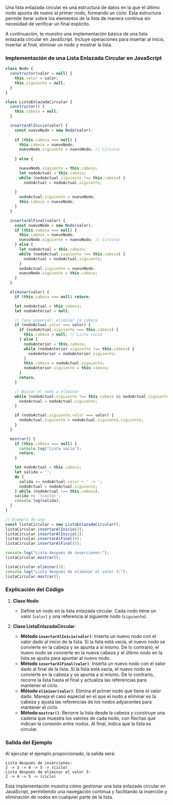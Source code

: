 Una lista enlazada circular es una estructura de datos en la que el último nodo apunta de nuevo al primer nodo, formando un ciclo. Esta estructura permite iterar sobre los elementos de la lista de manera continua sin necesidad de verificar un final explícito.

A continuación, te muestro una implementación básica de una lista enlazada circular en JavaScript. Incluye operaciones para insertar al inicio, insertar al final, eliminar un nodo y mostrar la lista.

### Implementación de una Lista Enlazada Circular en JavaScript

```javascript
class Nodo {
  constructor(valor = null) {
    this.valor = valor;
    this.siguiente = null;
  }
}

class ListaEnlazadaCircular {
  constructor() {
    this.cabeza = null;
  }

  insertarAlInicio(valor) {
    const nuevoNodo = new Nodo(valor);
    
    if (this.cabeza === null) {
      this.cabeza = nuevoNodo;
      nuevoNodo.siguiente = nuevoNodo; // Circular
    
    } else {

      nuevoNodo.siguiente = this.cabeza;
      let nodoActual = this.cabeza;
      while (nodoActual.siguiente !== this.cabeza) {
        nodoActual = nodoActual.siguiente;
    
    }
      nodoActual.siguiente = nuevoNodo;
      this.cabeza = nuevoNodo;
    }
  }

  insertarAlFinal(valor) {
    const nuevoNodo = new Nodo(valor);
    if (this.cabeza === null) {
      this.cabeza = nuevoNodo;
      nuevoNodo.siguiente = nuevoNodo; // Circular
    } else {
      let nodoActual = this.cabeza;
      while (nodoActual.siguiente !== this.cabeza) {
        nodoActual = nodoActual.siguiente;
      }
      nodoActual.siguiente = nuevoNodo;
      nuevoNodo.siguiente = this.cabeza;
    }
  }

  eliminar(valor) {
    if (this.cabeza === null) return;

    let nodoActual = this.cabeza;
    let nodoAnterior = null;

    // Caso especial: eliminar la cabeza
    if (nodoActual.valor === valor) {
      if (nodoActual.siguiente === this.cabeza) {
        this.cabeza = null; // Lista vacía
      } else {
        nodoAnterior = this.cabeza;
        while (nodoAnterior.siguiente !== this.cabeza) {
          nodoAnterior = nodoAnterior.siguiente;
        }
        this.cabeza = nodoActual.siguiente;
        nodoAnterior.siguiente = this.cabeza;
      }
      return;
    }

    // Buscar el nodo a eliminar
    while (nodoActual.siguiente !== this.cabeza && nodoActual.siguiente.valor !== valor) {
      nodoActual = nodoActual.siguiente;
    }

    if (nodoActual.siguiente.valor === valor) {
      nodoActual.siguiente = nodoActual.siguiente.siguiente;
    }
  }

  mostrar() {
    if (this.cabeza === null) {
      console.log("Lista vacía");
      return;
    }

    let nodoActual = this.cabeza;
    let salida = '';
    do {
      salida += nodoActual.valor + ' -> ';
      nodoActual = nodoActual.siguiente;
    } while (nodoActual !== this.cabeza);
    salida += '(ciclo)';
    console.log(salida);
  }
}

// Ejemplo de uso
const listaCircular = new ListaEnlazadaCircular();
listaCircular.insertarAlInicio(3);
listaCircular.insertarAlInicio(2);
listaCircular.insertarAlFinal(4);
listaCircular.insertarAlFinal(5);

console.log("Lista después de inserciones:");
listaCircular.mostrar();

listaCircular.eliminar(3);
console.log("Lista después de eliminar el valor 3:");
listaCircular.mostrar();
```

### Explicación del Código

1. **Clase Nodo**:
   - Define un nodo en la lista enlazada circular. Cada nodo tiene un valor (`valor`) y una referencia al siguiente nodo (`siguiente`).

2. **Clase ListaEnlazadaCircular**:
   - **Método `insertarAlInicio(valor)`**: Inserta un nuevo nodo con el valor dado al inicio de la lista. Si la lista está vacía, el nuevo nodo se convierte en la cabeza y se apunta a sí mismo. De lo contrario, el nuevo nodo se convierte en la nueva cabeza y el último nodo en la lista se ajusta para apuntar al nuevo nodo.
   - **Método `insertarAlFinal(valor)`**: Inserta un nuevo nodo con el valor dado al final de la lista. Si la lista está vacía, el nuevo nodo se convierte en la cabeza y se apunta a sí mismo. De lo contrario, recorre la lista hasta el final y actualiza las referencias para mantener el ciclo.
   - **Método `eliminar(valor)`**: Elimina el primer nodo que tiene el valor dado. Maneja el caso especial en el que el nodo a eliminar es la cabeza y ajusta las referencias de los nodos adyacentes para mantener el ciclo.
   - **Método `mostrar()`**: Recorre la lista desde la cabeza y construye una cadena que muestra los valores de cada nodo, con flechas que indican la conexión entre nodos. Al final, indica que la lista es circular.

### Salida del Ejemplo

Al ejecutar el ejemplo proporcionado, la salida será:

```
Lista después de inserciones:
2 -> 3 -> 4 -> 5 -> (ciclo)
Lista después de eliminar el valor 3:
2 -> 4 -> 5 -> (ciclo)
```

Esta implementación muestra cómo gestionar una lista enlazada circular en JavaScript, permitiendo una navegación continua y facilitando la inserción y eliminación de nodos en cualquier parte de la lista.
